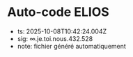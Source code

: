 # Auto-code ELIOS
- ts: 2025-10-08T10:42:24.004Z
- sig: ∞.je.toi.nous.432.528
- note: fichier généré automatiquement